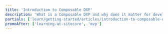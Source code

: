 ```yaml
---
title: 'Introduction to Composable DXP'
description: 'What is a Composable DXP and why does it matter for developers? Get started learning about what this term means and how it applies in the world of Sitecore products.'
partials: ['learn/getting-started/articles/introduction-to-composable-dxp']
promoAfter: ['learning-at-sitecore', 'mvp']
---
```

